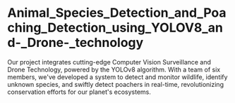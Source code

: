 # Animal_Species_Detection_and_Poaching_Detection_using_YOLOV8_and-_Drone-_technology
Our project integrates cutting-edge Computer Vision Surveillance and Drone Technology, powered by the YOLOv8 algorithm. With a team of six members, we've developed a system to detect and monitor wildlife, identify unknown species, and swiftly detect poachers in real-time, revolutionizing conservation efforts for our planet's ecosystems.
